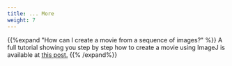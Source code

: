 ```yaml
---
title: ... More
weight: 7
---
```


{{%expand "How can I create a movie from a sequence of images?" %}}
A full tutorial showing you step by step how to create a movie using ImageJ is available at <a href='https://jeanbilheux.pages.ornl.gov/post/create_movie/'>
this post.</a>
{{% /expand%}}

